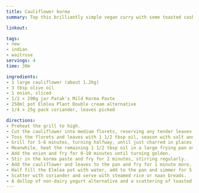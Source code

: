 ```yaml
---
title: Cauliflower korma
summary: Top this brilliantly simple vegan curry with some toasted cashew nuts for added crunch.

linkout: 

tags:
- new
- indian
- waitrose
servings: 4
time: 30m

ingredients:
- 1 large cauliflower (about 1.2kg)
- 3 tbsp olive oil
- 1 onion, sliced
- 1/2 × 290g jar Patak's Mild Korma Paste
- 250ml pot Elmlea Plant Double cream alternative
- 1/4 × 25g pack coriander, leaves picked

directions:
- Preheat the grill to high.
- Cut the cauliflower into medium florets, reserving any tender leaves.
- Toss the florets and leaves with 1 1/2 tbsp oil, season with salt and spread over a large baking tray.
- Grill for 5-6 minutes, turning halfway, until just charred in places; set aside.
- Meanwhile, heat the remaining 1 1/2 tbsp oil in a large frying pan over a medium-high heat.
- Add the onion and fry for 8-10 minutes until turning golden.
- Stir in the korma paste and fry for 2 minutes, stirring regularly.
- Add the cauliflower and leaves to the pan and fry for 1 minute more, then stir in the Elmlea Plant.
- Half fill the Elmlea pot with water, add to the pan and simmer for 5 minutes.
- Scatter with coriander and serve with steamed rice or naan breads.
- A dollop of non-dairy yogurt alternative and a scattering of toasted cashews would go nicely, too.
---
```

